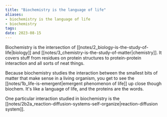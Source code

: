 ```yaml
---
title: "Biochemistry is the language of life"
aliases:
- biochemistry is the language of life
- biochemistry
tags:
date: 2023-08-15
---
```


Biochemistry is the intersection of [[notes/2_biology-is-the-study-of-life|biology]] and [[notes/3_chemistry-is-the-study-of-matter|chemistry]]. It covers stuff from residues on protein structures to protein-protein interaction and all sorts of neat things. 

Because biochemistry studies the interaction between the smallest bits of matter that make sense in a living organism, you get to see the [[notes/1b_life-is-emergent|emergent phenomenon of life]] up close though biochem. It's like a language of life, and the proteins are the words.

One particular interaction studied in biochemistry is the [[notes/2b2a_reaction-diffusion-systems-self-organize|reaction-diffusion system]].